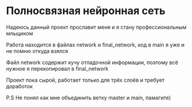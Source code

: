 # Полносвязная нейронная сеть

Надеюсь данный проект прославит меня и я стану профессиональным мльщиком

Работа находится в файлах network и final_network, код в main я уже и не помню откуда взялся 

Файл network содержит кучу отладочной информации, поэтому всё нужное я перекопировал в final_network

Проект пока сырой, работает только для трёх слоёв и требует доработок

P.S Не понял как мне объединить ветку master и main, памагите)
